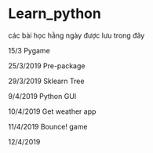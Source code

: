 # Learn_python
các bài học hằng ngày được lưu trong đây

15/3 Pygame

25/3/2019 Pre-package

29/3/2019 Sklearn Tree

9/4/2019 Python GUI

10/4/2019 Get weather app

11/4/2019 Bounce! game 

12/4/2019 
